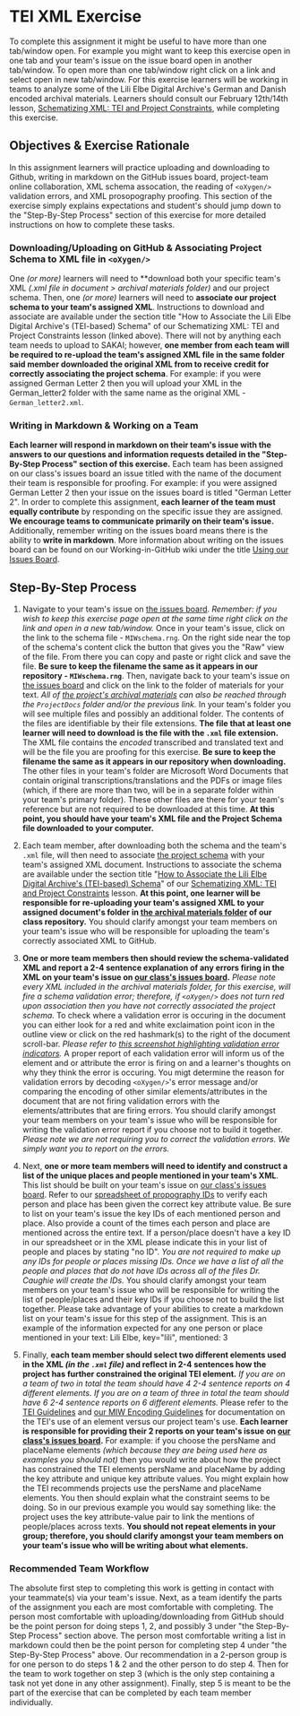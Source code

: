 # TEI XML Exercise  
  
To complete this assignment it might be useful to have more than one tab/window open. For example you might want to keep this exercise open in one tab and your team's issue on the issue board open in another tab/window. To open more than one tab/window right click on a link and select open in new tab/window. For this exercise learners will be working in teams to analyze some of the Lili Elbe Digital Archive's German and Danish encoded archival materials. Learners should consult our February 12th/14th lesson, [Schematizing XML: TEI and Project Constraints](https://github.com/RJP43/LiliElbe_EngagedLearners/wiki/Schematizing-XML:-TEI-and-Project-Constraints), while completing this exercise.    
  
## Objectives & Exercise Rationale  
  In this assignment learners will practice uploading and downloading to Github, writing in markdown on the GitHub issues board, project-team online collaboration, XML schema assocation, the reading of `<oXygen/>` validation errors, and XML prosopography proofing. This section of the exercise simply explains expectations and student's should jump down to the "Step-By-Step Process" section of this exercise for more detailed instructions on how to complete these tasks.     
    
### Downloading/Uploading on GitHub & Associating Project Schema to XML file in `<oXygen/>`  
One *(or more)* learners will need to **download both your specific team's XML *(.xml file in document > archival materials folder)* and our project schema. Then, one *(or more)* learners will need to **associate our project schema to your team's assigned XML**. Instructions to download and associate are available under the section title "How to Associate the Lili Elbe Digital Archive's (TEI-based) Schema" of our Schematizing XML: TEI and Project Constraints lesson (linked above). There will not by anything each team needs to upload to SAKAI; however, **one member from each team will be required to re-upload the team's assigned XML file in the same folder said member downloaded the original XML from to receive credit for correctly associating the project schema**. For example: if you were assigned German Letter 2 then you will upload your XML in the German_letter2 folder with the same name as the original XML - `German_letter2.xml`.  
  
### Writing in Markdown & Working on a Team    
**Each learner will respond in markdown on their team's issue with the answers to our questions and information requests detailed in the "Step-By-Step Process" section of this exercise.** Each team has been assigned on our class's issues board an issue titled with the name of the document their team is responsible for proofing. For example: if you were assigned German Letter 2 then your issue on the issues board is titled "German Letter 2". In order to complete this assignment, **each learner of the team must equally contribute** by responding on the specific issue they are assigned. **We encourage teams to communicate primarily on their team's issue.** Additionally, remember writing on the issues board means there is the ability to **write in markdown**. More information about writing on the issues board can be found on our Working-in-GitHub wiki under the title [Using our Issues Board](https://github.com/RJP43/LiliElbe_EngagedLearners/wiki/Working-in-GitHub#using-our-issues-board).   
    
## Step-By-Step Process   
1. Navigate to your team's issue on [the issues board](https://github.com/RJP43/LiliElbe_EngagedLearners/issues). *Remember: if you wish to keep this exercise page open at the same time right click on the link and open in a new tab/window.* Once in your team's issue, click on the link to the schema file - `MIWschema.rng`. On the right side near the top of the schema's content click the button that gives you the "Raw" view of the file. From there you can copy and paste or right click and save the file. **Be sure to keep the filename the same as it appears in our repository - `MIWschema.rng`**. Then, navigate back to your team's issue on [the issues board](https://github.com/RJP43/LiliElbe_EngagedLearners/issues) and click on the link to the folder of materials for your text. *All of [the project's archival materials](https://github.com/RJP43/LiliElbe_EngagedLearners/tree/master/ProjectDocs/archivalMaterials) can also be reached through the `ProjectDocs` folder and/or the previous link.* In your team's folder you will see multiple files and possibly an additional folder. The contents of the files are identifiable by their file extensions. **The file that at least one learner will need to download is the file with the `.xml` file extension.** The XML file contains the *encoded* transcribed and translated text and will be the file you are proofing for this exercise. **Be sure to keep the filename the same as it appears in our repository when downloading.** The other files in your team's folder are Microsoft Word Documents that contain original transcriptions/translations and the PDFs or image files (which, if there are more than two, will be in a separate folder within your team's primary folder). These other files are there for your team's reference but are not required to be downloaded at this time. **At this point, you should have your team's XML file and the Project Schema file downloaded to your computer.**  
  
2. Each team member, after downloading both the schema and the team's `.xml` file, will then need to associate [the project schema](https://github.com/RJP43/LiliElbe_EngagedLearners/blob/master/WIKIandREADMEmaterials/MIWschema.rng) with your team's assigned XML document. Instructions to associate the schema are available under the section title "[How to Associate the Lili Elbe Digital Archive's (TEI-based) Schema](https://github.com/RJP43/LiliElbe_EngagedLearners/wiki/Schematizing-XML:-TEI-and-Project-Constraints#how-to-associate-the-lili-elbe-digital-archives-tei-based-schema)" of our [Schematizing XML: TEI and Project Constraints](https://github.com/RJP43/LiliElbe_EngagedLearners/wiki/Schematizing-XML:-TEI-and-Project-Constraints) lesson.  **At this point, one learner will be responsible for re-uploading your team's assigned XML to your assigned document's folder in [the archival materials folder](https://github.com/RJP43/LiliElbe_EngagedLearners/tree/master/ProjectDocs/archivalMaterials) of our class repository.**  You should clarify amongst your team members on your team's issue who will be responsible for uploading the team's correctly associated XML to GitHub.    

3. **One or more team members then should review the schema-validated XML and report a 2-4 sentence explanation of any errors firing in the XML on your team's issue on [our class's issues board](https://github.com/RJP43/LiliElbe_EngagedLearners/issues).** *Please note every XML included in the archival materials folder, for this exercise, will fire a schema validation error; therefore, if `<oXygen/>` does not turn red upon association then you have not correctly associated the project schema.*  To check where a validation error is occuring in the document you can either look for a red and white exclaimation point icon in the outline view or click on the red hashmark(s) to the right of the document scroll-bar. *Please refer to [this screenshot highlighting validation error indicators](https://github.com/RJP43/LiliElbe_EngagedLearners/blob/master/WIKIandREADMEmaterials/validationErrors.png).*  A proper report of each validation error will inform us of the element and or attribute the error is firing on and a learner's thoughts on why they think the error is occuring. You migt determine the reason for validation errors by decoding `<oXygen/>`'s error message and/or comparing the encoding of other similar elements/attributes in the document that are not firing validation errors with the elements/attributes that are firing errors. You should clarify amongst your team members on your team's issue who will be responsible for writing the validation error report if you choose not to build it together. *Please note we are not requiring you to correct the validation errors. We simply want you to report on the errors.*         
    
4. Next, **one or more team members will need to identify and construct a list of the unique places and people mentioned in your team's XML**. This list should be built on your team's issue on [our class's issues board](https://github.com/RJP43/LiliElbe_EngagedLearners/issues). Refer to our [spreadsheet of propography IDs](https://docs.google.com/spreadsheets/d/1TGp-RpKQi7rLHhdZTs4Vr6Ft91kPipfBwQR_7ii9bng/edit?usp=sharing) to verify each person and place has been given the correct key attribute value. Be sure to list on your team's issue the key IDs of each mentioned person and place. Also provide a count of the times each person and place are mentioned across the entire text. If a person/place doesn't have a key ID in our spreadsheet or in the XML please indicate this in your list of people and places by stating "no ID". *You are not required to make up any IDs for people or places missing IDs. Once we have a list of all the people and places that do not have IDs across all of the files Dr. Caughie will create the IDs.* You should clarify amongst your team members on your team's issue who will be responsible for writing the list of people/places and their key IDs if you choose not to build the list together. Please take advantage of your abilities to create a markdown list on your team's issue for this step of the assignment. This is an example of the information expected for any one person or place mentioned in your text: Lili Elbe, key="lili", mentioned: 3    
   
5.  Finally, **each team member should select two different elements used in the XML *(in the `.xml` file)* and reflect in 2-4 sentences how the project has further constrained the original TEI element.** *If you are on a team of two in total the team should have 4 2-4 sentence reports on 4 different elements. If you are on a team of three in total the team should have 6 2-4 sentence reports on 6 different elements.*  Please refer to the [TEI Guidelines](https://www.tei-c.org/release/doc/tei-p5-doc/en/html/index.html) and [our MIW Encoding Guidelines](https://docs.google.com/document/d/1ReYDRpBSuiVPZsVoj2gOfuz_HP2whJwX-thl4ZtPUws/edit?usp=sharing) for documentation on the TEI's use of an element versus our project team's use. **Each learner is responsible for providing their 2 reports on your team's issue on [our class's issues board](https://github.com/RJP43/LiliElbe_EngagedLearners/issues).** For example: if you choose the persName and placeName elements *(which because they are being used here as examples you should not)* then you would write about how the project has constrained the TEI elements persName and placeName by adding the key attribute and unique key attribute values. You might explain how the TEI recommends projects use the persName and placeName elements. You then should explain what the constraint seems to be doing. So in our previous example you would say something like: the project uses the key attribute-value pair to link the mentions of people/places across texts. **You should not repeat elements in your group; therefore, you should clarify amongst your team members on your team's issue who will be writing about what elements.**   
    
     
### Recommended Team Workflow  
The absolute first step to completing this work is getting in contact with your teammate(s) via your team's issue.  Next, as a team identify the parts of the assignment you each are most comfortable with completing. The person most comfortable with uploading/downloading from GitHub should be the point person for doing steps 1, 2, and possibly 3 under "the Step-By-Step Process" section above. The person most comfortable writing a list in markdown could then be the point person for completing step 4 under "the Step-By-Step Process" above. Our recommendation in a 2-person group is for one person to do steps 1 & 2 and the other person to do step 4. Then for the team to work together on step 3 (which is the only step containing a task not yet done in any other assignment). Finally, step 5 is meant to be the part of the exercise that can be completed by each team member individually.
